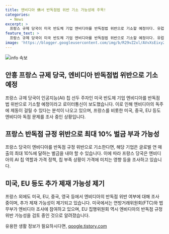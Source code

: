 ```yaml
---
title: 엔비디아 佛서 반독점법 위반 기소 가능성에 주목!
categories:
  - News
excerpt: >
  프랑스 규제 당국이 미국 반도체 기업 엔비디아를 반독점법 위반으로 기소할 예정이다. 유럽연합, 미국, 중국 등도 엔비디아 독점 문제를 조사 중이며, 이로 인해 엔비디아의 독주에 제동이 걸릴 수 있다는 분석이 나왔다. 프랑스는 이 기업을 명시하지 않고 그래픽처리장치와 관련한 압수수색에 나섰으며, 엔비디아가 반독점 혐의로 최대 10%에 달하는 벌금을 내야 할 수도 있다. 미국의 법무부와 FTC도 조사에 참여하고 있으며, EU 집행위원회는 엔비디아의 반독점 규정 위반 가능성을 검토 중이다.
feature_text: >
  프랑스 규제 당국이 미국 반도체 기업 엔비디아를 반독점법 위반으로 기소할 예정이다. 유럽연합, 미국, 중국 등도 엔비디아 독점 문제를 조사 중이며, 이로 인해 엔비디아의 독주에 제동이 걸릴 수 있다는 분석이 나왔다. 프랑스는 이 기업을 명시하지 않고 그래픽처리장치와 관련한 압수수색에 나섰으며, 엔비디아가 반독점 혐의로 최대 10%에 달하는 벌금을 내야 할 수도 있다. 미국의 법무부와 FTC도 조사에 참여하고 있으며, EU 집행위원회는 엔비디아의 반독점 규정 위반 가능성을 검토 중이다.
image: 'https://blogger.googleusercontent.com/img/b/R29vZ2xl/AVvXsEixyZcFfHzMRdzZMjFBmAUKJYCLCGyLL1o632UiGVXcaFdKo_bkvkuCioo0uUKlGfBVcT3P84aROyZIXSBEx3Aw5nCQ3pTgDom1WDC4m8eifvWiAmWEEVb4x6G_l8C0QH225ldMjyaFvpxGEBGNO37VmDTDMHGhJPq73UglMfDca1-0aw/s1600/blogspot.png'
---
```


<p><img src="https://blogger.googleusercontent.com/img/b/R29vZ2xl/AVvXsEixyZcFfHzMRdzZMjFBmAUKJYCLCGyLL1o632UiGVXcaFdKo_bkvkuCioo0uUKlGfBVcT3P84aROyZIXSBEx3Aw5nCQ3pTgDom1WDC4m8eifvWiAmWEEVb4x6G_l8C0QH225ldMjyaFvpxGEBGNO37VmDTDMHGhJPq73UglMfDca1-0aw/s1600/blogspot.png" alt="info 속보" /></p>

<h2 data-ke-size="size26">안흥 프랑스 규제 당국, 엔비디아 반독점법 위반으로 기소 예정</h2>

<p data-ke-size="size16">프랑스 규제 당국이 인공지능(AI) 칩 선두 주자인 미국 반도체 기업 엔비디아를 반독점법 위반으로 기소할 예정이라고 로이터통신이 보도했습니다. 이로 인해 엔비디아의 독주에 제동이 걸릴 수 있다는 분석이 나오고 있으며, 프랑스를 비롯한 미국, 중국, EU 등도 엔비디아 독점 문제를 조사 중인 상황입니다.</p>

<h2 data-ke-size="size26">프랑스 반독점 규정 위반으로 최대 10% 벌금 부과 가능성</h2>

<p data-ke-size="size16">프랑스 당국이 엔비디아를 반독점 규정 위반으로 기소한다면, 해당 기업은 글로벌 연 매출의 최대 10%에 달하는 벌금을 내야 할 수 있습니다. 이에 따라 프랑스 당국은 엔비디아의 AI 칩 역할과 가격 정책, 칩 부족 상황이 가격에 미치는 영향 등을 조사하고 있습니다.</p>

<h2 data-ke-size="size26">미국, EU 등도 추가 제재 가능성 제기</h2>

<p data-ke-size="size16">프랑스 외에도 미국, EU, 중국, 영국 등에서 엔비디아의 반독점 위반 여부에 대해 조사 중이며, 추가 제재 가능성이 제기되고 있습니다. 미국에서는 연방거래위원회(FTC)와 법무부가 엔비디아 조사에 참여하고 있으며, EU 집행위원회 역시 엔비디아의 반독점 규정 위반 가능성을 검토 중인 것으로 알려졌습니다.</p>
유용한 생활 정보가 필요하시다면, <a href="https://qoogle.tistory.com" rel="dofollow">qoogle.tistory.com</a>



